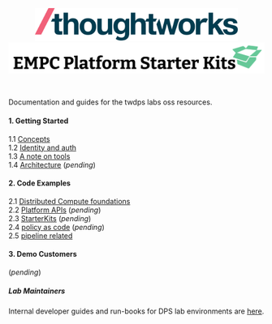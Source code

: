 <div align="center">
	<p>
		<img alt="Thoughtworks Logo" src="https://raw.githubusercontent.com/ThoughtWorks-DPS/static/master/thoughtworks_flamingo_wave.png?sanitize=true" width=400 />
    <br />
		<img alt="DPS Title" src="https://raw.githubusercontent.com/ThoughtWorks-DPS/static/master/EMPCPlatformStarterKitsImage.png?sanitize=true" />
	</p>
</div>
<br />

Documentation and guides for the twdps labs oss resources.  

#### 1. Getting Started   

1.1 [Concepts](./doc/concepts.md)  
1.2 [Identity and auth](./doc/identity.md)  
1.3 [A note on tools](./doc/tools.md)  
1.4 [Architecture](./doc/architecture.md) (_pending_)  

#### 2. Code Examples 

2.1 [Distributed Compute foundations](./doc/platforms.md)  
2.2 [Platform APIs](./doc/platform_apis.md) (_pending_)    
2.3 [StarterKits](./doc/starterkits.md) (_pending_)  
2.4 [policy as code](./doc/policy_as_code.md) (_pending_)  
2.5 [pipeline related](./doc/pipeline_code.md)

#### 3. Demo Customers  

(_pending_)  

##### Lab Maintainers  

Internal developer guides and run-books for DPS lab environments are [here](https://github.com/ThoughtWorks-DPS/documentation-internal).      
